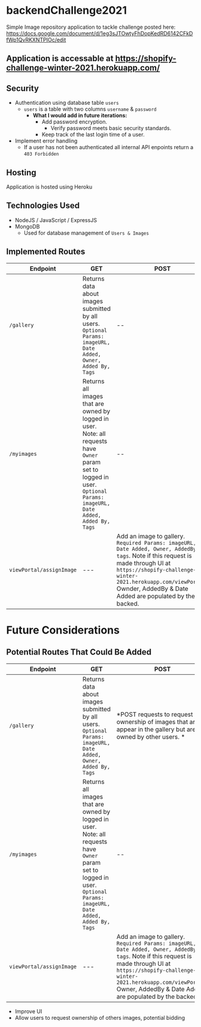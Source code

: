 # backendChallenge2021
Simple Image repository application to tackle challenge posted here: https://docs.google.com/document/d/1eg3sJTOwtyFhDopKedRD6142CFkDfWp1QvRKXNTPIOc/edit 


## Application is accessable at https://shopify-challenge-winter-2021.herokuapp.com/

## Security 
- Authentication using database table `users`
	- `users` is a table with two columns `username` & `password`
		- **What I would add in future iterations:**
			- Add password encryption.
				- Verify password meets basic security standards.
			- Keep track of the last login time of a user.
- Implement error handling
	- If a user has not been authenticated all internal API enpoints return a `403 Forbidden`
		
## Hosting
Application is hosted using Heroku 

## Technologies Used
- NodeJS / JavaScript / ExpressJS
- MongoDB 
	- Used for database management of `Users & Images`
		
## Implemented Routes

Endpoint | GET | POST | PUT
--- | --- | --- | ---
`/gallery`| Returns data about images submitted by all users. `Optional Params: imageURL, Date Added, Owner, Added By, Tags` | -- | --
`/myimages` | Returns all images that are owned by logged in user. Note: all requests have `Owner` param set to logged in user. `Optional Params: imageURL, Date Added, Added By, Tags`| -- | --
`viewPortal/assignImage` | --- | Add an image to gallery. `Required Params: imageURL, Date Added, Owner, AddedBy, tags`. Note if this request is made through UI at `https://shopify-challenge-winter-2021.herokuapp.com/viewPortal/` Ownder, AddedBy & Date Added are populated by the backed. | --

# Future Considerations

## Potential Routes That Could Be Added

Endpoint | GET | POST | PUT
--- | --- | --- | ---
`/gallery`| Returns data about images submitted by all users. `Optional Params: imageURL, Date Added, Owner, Added By, Tags` | *POST requests to request ownership of images that are appear in the gallery but are owned by other users. * | --
`/myimages` | Returns all images that are owned by logged in user. Note: all requests have `Owner` param set to logged in user. `Optional Params: imageURL, Date Added, Added By, Tags`| -- | *Add ability to update tags that are associated to images*
`viewPortal/assignImage` | --- | Add an image to gallery. `Required Params: imageURL, Date Added, Owner, AddedBy, tags`. Note if this request is made through UI at `https://shopify-challenge-winter-2021.herokuapp.com/viewPortal/` Owner, AddedBy & Date Added are populated by the backed. | --

- Improve UI
- Allow users to request ownership of others images, potential bidding
